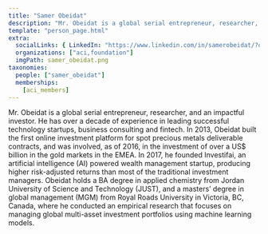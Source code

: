 ```yaml
---
title: "Samer Obeidat"
description: "Mr. Obeidat is a global serial entrepreneur, researcher, and an impactful investor."
template: "person_page.html"
extra:
  socialLinks: { LinkedIn: "https://www.linkedin.com/in/samerobeidat/?originalSubdomain=ca"}
  organizations: ["aci,foundation"]
  imgPath: samer_obeidat.png
taxonomies:
  people: ["samer_obeidat"]
  memberships:
    [aci_members]
---
```


Mr. Obeidat is a global serial entrepreneur, researcher, and an impactful investor. He has over a decade of experience in leading successful technology startups, business consulting and fintech. In 2013, Obeidat built the first online investment platform for spot precious metals deliverable contracts, and was involved, as of 2016, in the investment of over a US$ billion in the gold markets in the EMEA. In 2017, he founded Investifai, an artificial intelligence (AI) powered wealth management startup, producing higher risk-adjusted returns than most of the traditional investment managers. Obeidat holds a BA degree in applied chemistry from Jordan University of Science and Technology (JUST), and a masters’ degree in global management (MGM) from Royal Roads University in Victoria, BC, Canada, where he conducted an empirical research that focuses on managing global multi-asset investment portfolios using machine learning models.